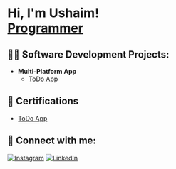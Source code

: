 <h1>Hi, I'm Ushaim! <br/><a href="https://github.com/ushaimramadhan">Programmer</a>

<h2>👨‍💻 Software Development Projects:</h2>

- <b>Multi-Platform App</b>
  - [ToDo App](https://github.com/ushaimramadhan)

<h2>📄 Certifications</h2>

- [ToDo App](https://github.com/ushaimramadhan)

<h2> 🤳 Connect with me:</h2>

[![Instagram](https://img.shields.io/badge/Instagram-%23E4405F.svg?logo=Instagram&logoColor=white)](https://instagram.com/adannurf) [![LinkedIn](https://img.shields.io/badge/LinkedIn-%230077B5.svg?logo=linkedin&logoColor=white)](https://linkedin.com/in/ushaim-ramadhan-fadhlurrahman-b22266339) 
